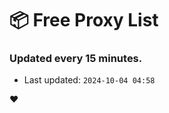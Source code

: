 # :package: Free Proxy List
### Updated every 15 minutes.

- Last updated: `2024-10-04 04:58`

:heart:

